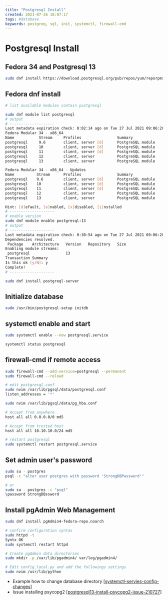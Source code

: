 ```yaml
---
title: "Postgresql Install"
created: 2021-07-26 18:07:17
tags: #database
keywords: postgreq, sql, init, systemctl, firewall-cmd
---
```


# Postgresql Install

## Fedora 34 and Postgresql 13

```bash
sudo dnf install https://download.postgresql.org/pub/repos/yum/reporpms/F-34-x86_64/pgdg-fedora-repo-latest.noarch.rpm
```

## Fedora dnf install

```bash
# list available modules contain postgresql

sudo dnf module list postgresql
# output
# --------------------
Last metadata expiration check: 0:02:14 ago on Tue 27 Jul 2021 09:06:20 AM CDT.
Fedora Modular 34 - x86_64
Name           Stream     Profiles                Summary
postgresql     9.6        client, server [d]      PostgreSQL module
postgresql     10         client, server [d]      PostgreSQL module
postgresql     11         client, server [d]      PostgreSQL module
postgresql     12         client, server          PostgreSQL module
postgresql     13         client, server          PostgreSQL module

Fedora Modular 34 - x86_64 - Updates
Name          Stream      Profiles                Summary
postgresql    9.6         client, server [d]      PostgreSQL module
postgresql    10          client, server [d]      PostgreSQL module
postgresql    11          client, server [d]      PostgreSQL module
postgresql    12          client, server          PostgreSQL module
postgresql    13          client, server          PostgreSQL module

Hint: [d]efault, [e]nabled, [x]disabled, [i]nstalled
# --------------------
# enable version
sudo dnf module enable postgresql:13
# output
# --------------------
Last metadata expiration check: 0:30:54 ago on Tue 27 Jul 2021 09:06:20 AM CDT.
Dependencies resolved.
 Package    Architecture   Version   Repository   Size
Enabling module streams:
 postgresql                13 
Transaction Summary
Is this ok [y/N]: y
Complete!
# --------------------
```


```bash
sudo dnf install postgreql-server
```

## Initialize database

```bash
sudo /usr/bin/postgresql-setup initdb
```

## systemctl enable and start

```bash
sudo systemctl enable --now postgresql.service

systemctl status postgresql
```

## firewall-cmd if remote access

```bash
sudo firewall-cmd --add-service=postgresql --permanent
sudo firewall-cmd --reload

# edit postgresql.conf
sudo nvim /var/lib/pgsql/data/postgresql.conf
listen_addresses = '*'

sudo nvim /var/lib/pgsql/data/pg_hba.conf

# Accept from anywhere
host all all 0.0.0.0/0 md5

# Accept from trusted host
host all all 10.10.10.0/24 md5

# restart postgresql
sudo systemctl restart postgresql.service
```

## Set admin user's password

```bash
sudo su - postgres
psql -c "alter user postgres with password 'StrongDBPassword'"

# or
sudo su - postgres -c "psql"
\password StrongDBssword
```

## Install pgAdmin Web Management

```bash
sudo dnf install pgAdmin4-fedora-repo.noarch

# confirm configuration syntax
sudo httpd -t
Syntx OK
sudo systemctl restart httpd

# Create pgAdmin data directories
sudo mkdir -p /var/lib/pgadmin4/ var/log/pgadmin4/

# Edit config_local.py and add the followings settings
sudo nvim /usr/lib/python
```

- Example how to change database directory [[systemctl-servies-config-changes]]
- Issue installing psycopg2 [[postgresql13-install-psycopg2-issue-210727]]

[//begin]: # "Autogenerated link references for markdown compatibility"
[systemctl-servies-config-changes]: systemctl-servies-config-changes.md "Systemctl Servies Config Changes"
[postgresql13-install-psycopg2-issue-210727]: postgresql13-install-psycopg2-issue-210727.md "Postgresql13 Install Psycopg2 Issue 210727"
[//end]: # "Autogenerated link references"
